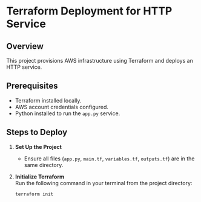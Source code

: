 # Terraform Deployment for HTTP Service

## Overview
This project provisions AWS infrastructure using Terraform and deploys an HTTP service.

## Prerequisites
- Terraform installed locally.
- AWS account credentials configured.
- Python installed to run the `app.py` service.

## Steps to Deploy
1. **Set Up the Project**  
   - Ensure all files (`app.py`, `main.tf`, `variables.tf`, `outputs.tf`) are in the same directory.

2. **Initialize Terraform**  
   Run the following command in your terminal from the project directory:
   ```bash
   terraform init



